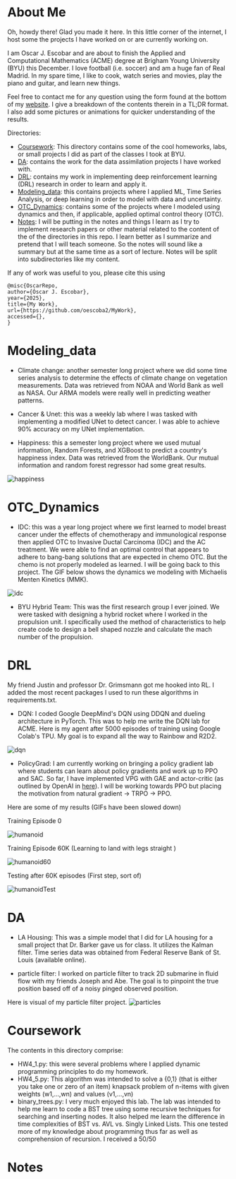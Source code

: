 # About Me
Oh, howdy there! 
Glad you made it here.
In this little corner of the internet, I host some the projects I have worked on or are currently working on.

I am Oscar J. Escobar and are about to finish the Applied and Computational Mathematics (ACME) degree at Brigham Young University (BYU) this December.
I love football (i.e. soccer) and am a huge fan of Real Madrid.
In my spare time, I like to cook, watch series and movies, play the piano and guitar, and learn new things.

Feel free to contact me for any question using the form found at the bottom of my [website](https://oescoba2.github.io.).
I give a breakdown of the contents therein in a TL;DR format.
I also add some pictures or animations for quicker understanding of the results.

Directories:
* [Coursework](#coursework): This directory contains some of the cool homeworks, labs, or small projects I did as part of the classes I took at BYU.
* [DA](#da): contains the work for the data assimilation projects I have worked with.
* [DRL](#drl): contains my work in implementing deep reinforcement learning (DRL) research in order to learn and apply it.
* [Modeling_data](#modeling_data): this contains projects where I applied ML, Time Series Analysis, or deep learning in order to model with data and uncertainty.
* [OTC_Dynamics](#otc_dynamics): contains some of the projects where I modeled using dynamics and then, if applicable, applied optimal control theory (OTC).
* [Notes](#notes): I will be putting in the notes and things I learn as I try to implement research papers or other material  related to the content of the of the directories in this repo. I learn better as I summarize and pretend that I will teach someone. So the notes will sound like a summary but at the same time as a sort of lecture. Notes will be split into subdirectories like my content.

If any of work was useful to you, please cite this using
```
@misc{OscarRepo,
author={Óscar J. Escobar},
year={2025},
title={My Work},
url={https://github.com/oescoba2/MyWork},
accessed={},
}
```


# Modeling_data 
* Climate change: another semester long project where we did some time series analysis to determine the effects of climate change on vegetation measurements.
Data was retrieved from NOAA and World Bank as well as NASA.
Our ARMA models were really well in predicting weather patterns.

* Cancer & Unet: this was a weekly lab where I was tasked with implementing a modified UNet to detect cancer.
I was able to achieve 90% accuracy on my UNet implementation.

* Happiness: this a semester long project where we used mutual information, Random Forests, and XGBoost to predict a country's happiness index.
Data was retrieved from the WorldBank.
Our mutual information and random forest regressor had some great results.

![happiness](./Modeling_Data/happiness.jpg)

# OTC_Dynamics

* IDC: this was a year long project where we first learned to model breast cancer under the effects of chemotherapy and immunological response then applied OTC to Invasive Ductal Carcinoma (IDC) and the AC treatment. 
We were able to find an optimal control that appears to adhere to bang-bang solutions that are expected in chemo OTC.
But the chemo is not properly modeled as learned.
I will be going back to this project.
The GIF below shows the dynamics we modeling with Michaelis Menten Kinetics (MMK).

![idc](./OTC_Dynamics/system_dynamics.gif)

* BYU Hybrid Team: This was the first research group I ever joined. 
We were tasked with designing a hybrid rocket where I worked in the propulsion unit.
I specifically used the method of characteristics to help create code to design a bell shaped nozzle and calculate the mach number of the propulsion.


# DRL
My friend Justin and professor Dr. Grimsmann got me hooked into RL.
I added the most recent packages I used to run these algorithms in requirements.txt.

* DQN: I coded Google DeepMind's DQN using DDQN and dueling architecture in PyTorch.
This was to help me write the DQN lab for ACME.
Here is my agent after 5000 episodes of training using Google Colab's TPU.
My goal is to expand all the way to Rainbow and R2D2.

![dqn](DRL/DQN/breakout_dqn.gif)

* PolicyGrad: I am currently working on bringing a policy gradient lab where students can learn about policy gradients and work up to PPO and SAC.
So far, I have implemented VPG with GAE and actor-critic (as outlined by OpenAI in [here](https://spinningup.openai.com/en/latest/algorithms/vpg.html)). I will be working towards PPO but placing the motivation from natural gradient $\to$ TRPO $\to$ PPO.

Here are some of my results (GIFs have been slowed down)

Training Episode 0

![humanoid](DRL/policyGradient/imgs/humanoid-vpg-train-episode0.gif)

Training Episode 60K (Learning to land with legs straight )

![humanoid60](DRL/policyGradient/imgs/humanoid-vpg-train-episode60000.gif)

Testing after 60K episodes (First step, sort of)

![humanoidTest](DRL/policyGradient/imgs/humanoid-vpg-stocTest-episode4.gif)

# DA
* LA Housing: This was a simple model that I did for LA housing for a small project that Dr. Barker gave us for class. 
It utilizes the Kalman filter.
Time series data was obtained from Federal Reserve Bank of St. Louis (available online).

* particle filter: I worked on particle filter to track 2D submarine in fluid flow with my friends Joseph and Abe.
The goal is to pinpoint the true position based off of a noisy pinged observed position.

Here is visual of my particle filter project.
![particles](DA/particle_filter.gif)


# Coursework
The contents in this directory comprise:

* HW4_1.py: this were several problems where I applied dynamic programming principles to do my homework.
* HW4_5.py: This algorithm was intended to solve a {0,1} (that is either you take one or zero of an item) knapsack problem of n-items with given weights (w1,...,wn) and values (v1,...,vn)
* binary_trees.py: I very much enjoyed this lab. The lab was intended to help me learn to code a BST tree using some recursive techniques for searching and inserting nodes. It also helped me learn the difference in time complexities of BST vs. AVL vs. Singly Linked Lists. This one tested more of my knowledge about programming thus far as well as comprehension of recursion. I received a 50/50

# Notes